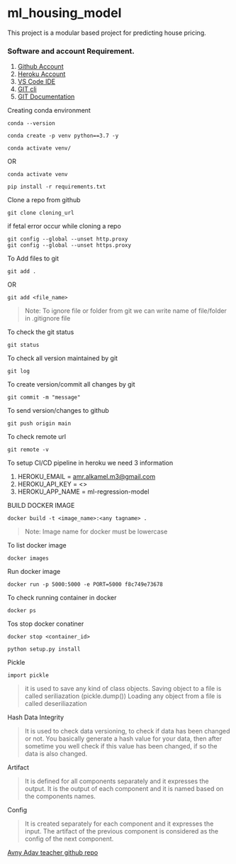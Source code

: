# ml_housing_model
This project is a modular based project for predicting house pricing. 

### Software and account Requirement.

1. [Github Account](https://github.com)
2. [Heroku Account](https://dashboard.heroku.com/login)
3. [VS Code IDE](https://code.visualstudio.com/download)
4. [GIT cli](https://git-scm.com/downloads)
5. [GIT Documentation](https://git-scm.com/docs/gittutorial)


Creating conda environment
```
conda --version
```
```
conda create -p venv python==3.7 -y
```
```
conda activate venv/
```
OR 
```
conda activate venv
```

```
pip install -r requirements.txt
```
Clone a repo from github
```
git clone cloning_url
```

if fetal error occur while cloning a repo
```
git config --global --unset http.proxy
git config --global --unset https.proxy
```

To Add files to git
```
git add .
```

OR
```
git add <file_name>
```

> Note: To ignore file or folder from git we can write name of file/folder in .gitignore file


To check the git status 
```
git status
```
To check all version maintained by git
```
git log
```

To create version/commit all changes by git
```
git commit -m "message"
```

To send version/changes to github
```
git push origin main
```

To check remote url 
```
git remote -v
```

To setup CI/CD pipeline in heroku we need 3 information
1. HEROKU_EMAIL = amr.alkamel.m3@gmail.com
2. HEROKU_API_KEY = <>
3. HEROKU_APP_NAME = ml-regression-model

BUILD DOCKER IMAGE
```
docker build -t <image_name>:<any tagname> .
```
> Note: Image name for docker must be lowercase


To list docker image
```
docker images
```

Run docker image
```
docker run -p 5000:5000 -e PORT=5000 f8c749e73678
```

To check running container in docker
```
docker ps
```

Tos stop docker conatiner
```
docker stop <container_id>
```



```
python setup.py install
```

Pickle
```
import pickle
```
>it is used to save any kind of class objects. 
>Saving object to a file is called seriliazation (pickle.dump())
>Loading any object from a file is called deseriliazation


Hash Data Integrity

> It is used to check data versioning, to check if data has been changed or not. 
>You basically generate a hash value for your data, then after sometime you well check if this value has been changed, if so the data is also changed.


Artifact

> It is defined for all components separately and it expresses the output.
> It is the output of each component and it is named based on the components names.

Config
> It is created separately for each component and it expresses the input.
> The artifact of the previous component is considered as the config of the next component.




[Avny Adav teacher github repo](https://github.com/avnyadav/machine_learning_project)